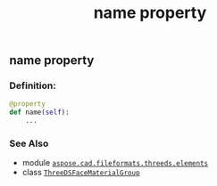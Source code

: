 ﻿---
title: name property
second_title: Aspose.CAD for Python via .NET API References
description: 
type: docs
weight: 50
url: /python-net/aspose.cad.fileformats.threeds.elements/threedsfacematerialgroup/name/
is_root: false
---

## name property

### Definition:
```python
@property
def name(self):
    ...
```

### See Also
* module [`aspose.cad.fileformats.threeds.elements`](../../)
* class [`ThreeDSFaceMaterialGroup`](/cad/python-net/aspose.cad.fileformats.threeds.elements/threedsfacematerialgroup)
